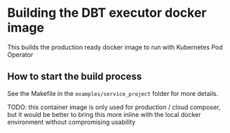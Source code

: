 # Building the DBT executor docker image
This builds the production ready docker image to run with Kubernetes Pod Operator

## How to start the build process
See the Makefile in the `examples/service_project` folder for more details. 

TODO: this container image is only used for production / cloud composer, but it would be better to bring this more inline with the local docker environment without compromising usability  